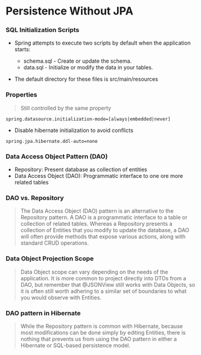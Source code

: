 # Persistence Without JPA

### SQL Initialization Scripts
- Spring attempts to execute two scripts by default when the application starts:

  - schema.sql - Create or update the schema.
  - data.sql - Initialize or modify the data in your tables.
- The default directory for these files is src/main/resources

### Properties
> Still controlled by the same property
```
spring.datasource.initialization-mode=[always|embedded|never]
```
- Disable hibernate initialization to avoid conflicts
```
spring.jpa.hibernate.ddl-auto=none
```

### Data Access Object Pattern (DAO)

- Repository: Present database as collection of entities
- Data Access Object (DAO): Programmatic interface to one ore more related tables



### DAO vs. Repository
> The Data Access Object (DAO) pattern is an alternative to the Repository pattern. A DAO is a programmatic interface to a table or collection of related tables. Whereas a Repository presents a collection of Entities that you modify to update the database, a DAO will often provide methods that expose various actions, along with standard CRUD operations.

### Data Object Projection Scope
> Data Object scope can vary depending on the needs of the application. It is more common to project directly into DTOs from a DAO, but remember that @JSONView still works with Data Objects, so it is often still worth adhering to a similar set of boundaries to what you would observe with Entities.

### DAO pattern in Hibernate
> While the Repository pattern is common with Hibernate, because most modifications can be done simply by editing Entities, there is nothing that prevents us from using the DAO pattern in either a Hibernate or SQL-based persistence model.

